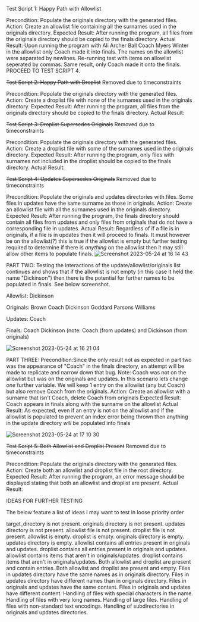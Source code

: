 Test Script 1: Happy Path with Allowlist

Precondition: Populate the originals directory with the generated files.
Action: Create an allowlist file containing all the surnames used in the originals directory.
Expected Result: After running the program, all files from the originals directory should be copied to the finals directory.
Actual Result: Upon running the program with Ali Archer Ball Coach Myers Winter in the allowlist only Coach made it into finals. The names on the allowlist were separated by newlines. Re-running test with items on allowlist seperated by commas. Same result, only Coach made it onto the finals.  PROCEED TO TEST SCRIPT 4.


~~Test Script 2: Happy Path with Droplist~~ Removed due to timeconstraints

Precondition: Populate the originals directory with the generated files.
Action: Create a droplist file with none of the surnames used in the originals directory.
Expected Result: After running the program, all files from the originals directory should be copied to the finals directory.
Actual Result:


~~Test Script 3: Droplist Supersedes Originals~~ Removed due to timeconstraints

Precondition: Populate the originals directory with the generated files.
Action: Create a droplist file with some of the surnames used in the originals directory.
Expected Result: After running the program, only files with surnames not included in the droplist should be copied to the finals directory.
Actual Result:


~~Test Script 4: Updates Supersedes Originals~~ Removed due to timeconstraints

Precondition: Populate the originals and updates directories with files. Some files in updates have the same surname as those in originals.
Action: Create an allowlist file with all the surnames used in the originals directory.
Expected Result: After running the program, the finals directory should contain all files from updates and only files from originals that do not have a corresponding file in updates.
Actual Result: Regardless of if a file is in originals, if a file is in updates then it will proceed to finals. It must however be on the allowlist(?) this is true if the allowlist is empty but further testing required to determine if there is *anything* on the allowlist then it may still allow other items to populate finals.
![Screenshot 2023-05-24 at 16 14 43](https://github.com/Lou-Martin/extending_testing_p2_challenge/assets/106453870/b71b6ff0-8d67-4e5c-a55b-ad255166769f)

PART TWO:
Testing the interactions of the update/allowlist/originals list continues and shows that if the allowlist is not empty (in this case it held the name "Dickinson") then there is the potential for further names to be populated in finals. See below screenshot.

Allowlist: Dickinson

Originals: Brown Coach Dickinson Goddard Parsons Williams

Updates: Coach

Finals: Coach Dickinson (note: Coach (from updates) and Dickinson (from originals)

![Screenshot 2023-05-24 at 16 21 04](https://github.com/Lou-Martin/extending_testing_p2_challenge/assets/106453870/e2228085-49e1-4d7f-a1c0-448344a9a7ad)

PART THREE:
Precondition:Since the only result not as expected in part two was the appearance of "Coach" in the finals directory, an attempt will be made to replicate and narrow down that bug. Note: Coach was not on the allowlist but was on the originals and updates. In this scenario lets change *one* further variable. We will keep 1 entry on the allowlist (any but Coach) but also remove Coach from the originals.
Action: Create an allowlist with a surname that isn't Coach, delete Coach from originals
Expected Result: Coach appears in finals along with the surname on the allowlist
Actual Result: As expected, even if an entry is not on the allowlist and if the allowlist is populated to prevent an index error being thrown then anything in the update directory *will* be populated into finals

![Screenshot 2023-05-24 at 17 10 30](https://github.com/Lou-Martin/extending_testing_p2_challenge/assets/106453870/5059c65d-9f94-4624-925a-2504610903f4)

~~Test Script 5: Both Allowlist and Droplist Present~~ Removed due to timeconstraints

Precondition: Populate the originals directory with the generated files.
Action: Create both an allowlist and droplist file in the root directory.
Expected Result: After running the program, an error message should be displayed stating that both an allowlist and droplist are present.
Actual Result:



IDEAS FOR FURTHER TESTING

The below feature a list of ideas I may want to test in loose priority order

target_directory is not present.
originals directory is not present.
updates directory is not present.
allowlist file is not present.
droplist file is not present.
allowlist is empty.
droplist is empty.
originals directory is empty.
updates directory is empty.
allowlist contains all entries present in originals and updates.
droplist contains all entries present in originals and updates.
allowlist contains items that aren't in originals/updates.
droplist contains items that aren't in originals/updates.
Both allowlist and droplist are present and contain entries.
Both allowlist and droplist are present and empty.
Files in updates directory have the same names as in originals directory.
Files in updates directory have different names than in originals directory.
Files in originals and updates have the same content.
Files in originals and updates have different content.
Handling of files with special characters in the name.
Handling of files with very long names.
Handling of large files.
Handling of files with non-standard text encodings.
Handling of subdirectories in originals and updates directories.
